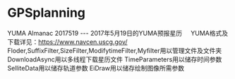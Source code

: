 # GPSplanning
YUMA Almanac 2017519 --- 2017年5月19日的YUMA预报星历
     YUMA格式及下载详见：https://www.navcen.uscg.gov/
Floder,SuffixFilter,SizeFilter,ModifytimeFilter,Myfilter用以管理文件及文件夹
DownloadAsync用以多线程下载星历文件
TimeParameters用以储存时间参数
SelliteData用以储存轨道参数
EiDraw用以储存绘制图像所需参数
